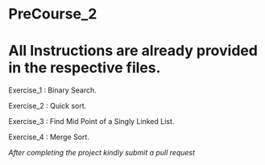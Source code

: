 # PreCourse_2

# All Instructions are already provided in the respective files.

Exercise_1 : Binary Search.

Exercise_2 : Quick sort.

Exercise_3 : Find Mid Point of a Singly Linked List.

Exercise_4 : Merge Sort.

*After completing the project kindly submit a pull request*
